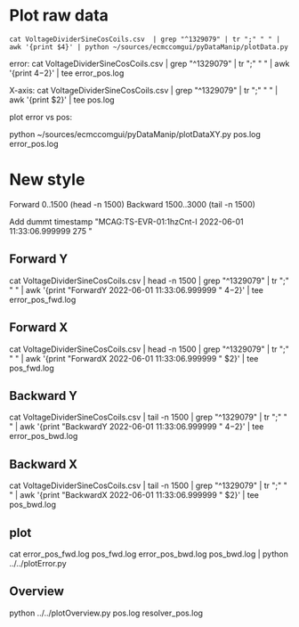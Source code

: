 # Plot raw data

```
cat VoltageDividerSineCosCoils.csv  | grep "^1329079" | tr ";" " " | awk '{print $4}' | python ~/sources/ecmccomgui/pyDataManip/plotData.py 
```

error:
cat VoltageDividerSineCosCoils.csv  | grep "^1329079" | tr ";" " " | awk '{print $4-$2}' | tee error_pos.log 

X-axis:
cat VoltageDividerSineCosCoils.csv  | grep "^1329079" | tr ";" " " | awk '{print $2}' | tee pos.log 

plot error vs pos:

python ~/sources/ecmccomgui/pyDataManip/plotDataXY.py pos.log error_pos.log

# New style
Forward 0..1500   (head -n 1500)
Backward 1500..3000 (tail -n 1500)

Add dummt timestamp "MCAG:TS-EVR-01:1hzCnt-I        2022-06-01 11:33:06.999999 275  "

## Forward Y
cat VoltageDividerSineCosCoils.csv  | head -n 1500 | grep "^1329079" | tr ";" " " | awk '{print "ForwardY 2022-06-01 11:33:06.999999 " $4-$2}' | tee error_pos_fwd.log 

## Forward X
cat VoltageDividerSineCosCoils.csv  | head -n 1500 | grep "^1329079" | tr ";" " " | awk '{print "ForwardX 2022-06-01 11:33:06.999999 " $2}' | tee pos_fwd.log 

## Backward Y
cat VoltageDividerSineCosCoils.csv  | tail -n 1500 | grep "^1329079" | tr ";" " " | awk '{print "BackwardY 2022-06-01 11:33:06.999999 " $4-$2}' | tee error_pos_bwd.log 

## Backward X
cat VoltageDividerSineCosCoils.csv  | tail -n 1500 | grep "^1329079" | tr ";" " " | awk '{print "BackwardX 2022-06-01 11:33:06.999999 " $2}' | tee pos_bwd.log 

## plot
cat error_pos_fwd.log pos_fwd.log error_pos_bwd.log pos_bwd.log | python ../../plotError.py

## Overview
python  ../../plotOverview.py pos.log resolver_pos.log 


